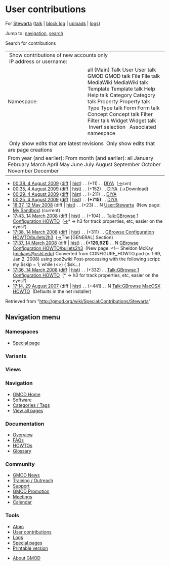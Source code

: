 <div id="mw-page-base" class="noprint">

</div>

<div id="mw-head-base" class="noprint">

</div>

<div id="content" class="mw-body" role="main">

<span id="top"></span>

<div id="mw-js-message" style="display:none;">

</div>



# <span dir="auto">User contributions</span>

<div id="bodyContent">

<div id="contentSub">

For [Stewarta](/wiki/User:Stewarta "User:Stewarta") (<a
href="/mediawiki/index.php?title=User_talk:Stewarta&amp;action=edit&amp;redlink=1"
class="new" title="User talk:Stewarta (page does not exist)">talk</a> \|
[block
log](/mediawiki/index.php?title=Special:Log/block&page=User%3AStewarta "Special:Log/block")
\|
[uploads](/wiki/Special:ListFiles/Stewarta "Special:ListFiles/Stewarta")
\| [logs](/wiki/Special:Log/Stewarta "Special:Log/Stewarta"))

</div>

<div id="jump-to-nav" class="mw-jump">

Jump to: [navigation](#mw-navigation), [search](#p-search)

</div>

<div id="mw-content-text">

Search for contributions

<table class="mw-contributions-table">
<colgroup>
<col style="width: 50%" />
<col style="width: 50%" />
</colgroup>
<tbody>
<tr class="odd">
<td colspan="2"> Show contributions of new accounts only<br />
 IP address or username:</td>
</tr>
<tr class="even">
<td class="mw-label">Namespace:</td>
<td>all (Main) Talk User User talk GMOD GMOD talk File File talk
MediaWiki MediaWiki talk Template Template talk Help Help talk Category
Category talk Property Property talk Type Type talk Form Form talk
Concept Concept talk Filter Filter talk Widget Widget talk  
 Invert selection 
 Associated namespace </td>
</tr>
<tr class="odd">
<td colspan="2"></td>
</tr>
<tr class="even">
<td colspan="2"> Only show edits that are latest revisions
 Only show edits that are page creations</td>
</tr>
<tr class="odd">
<td colspan="2">From year (and earlier): From month (and earlier): all
January February March April May June July August September October
November December</td>
</tr>
</tbody>
</table>

- <a href="/mediawiki/index.php?title=DIYA&amp;oldid=8735"
  class="mw-changeslist-date" title="DIYA">00:38, 4 August 2009</a>
  ([diff](/mediawiki/index.php?title=DIYA&diff=prev&oldid=8735 "DIYA")
  \| [hist](/mediawiki/index.php?title=DIYA&action=history "DIYA"))
  <span class="mw-changeslist-separator">. .</span>
  <span class="mw-plusminus-pos" dir="ltr"
  title="1,837 bytes after change">(+11)</span>‎
  <span class="mw-changeslist-separator">. .</span>
  <a href="/wiki/DIYA" class="mw-contributions-title"
  title="DIYA">DIYA</a> ‎
  <span class="comment">([→](/wiki/DIYA#svn "DIYA")‎<span dir="auto"><span class="autocomment">svn</span></span>)</span>
- <a href="/mediawiki/index.php?title=DIYA&amp;oldid=8734"
  class="mw-changeslist-date" title="DIYA">00:35, 4 August 2009</a>
  ([diff](/mediawiki/index.php?title=DIYA&diff=prev&oldid=8734 "DIYA")
  \| [hist](/mediawiki/index.php?title=DIYA&action=history "DIYA"))
  <span class="mw-changeslist-separator">. .</span>
  <span class="mw-plusminus-pos" dir="ltr"
  title="1,826 bytes after change">(+152)</span>‎
  <span class="mw-changeslist-separator">. .</span>
  <a href="/wiki/DIYA" class="mw-contributions-title"
  title="DIYA">DIYA</a> ‎
  <span class="comment">([→](/wiki/DIYA#Download "DIYA")‎<span dir="auto"><span class="autocomment">Download</span></span>)</span>
- <a href="/mediawiki/index.php?title=DIYA&amp;oldid=8733"
  class="mw-changeslist-date" title="DIYA">00:29, 4 August 2009</a>
  ([diff](/mediawiki/index.php?title=DIYA&diff=prev&oldid=8733 "DIYA")
  \| [hist](/mediawiki/index.php?title=DIYA&action=history "DIYA"))
  <span class="mw-changeslist-separator">. .</span>
  <span class="mw-plusminus-pos" dir="ltr"
  title="1,674 bytes after change">(+211)</span>‎
  <span class="mw-changeslist-separator">. .</span>
  <a href="/wiki/DIYA" class="mw-contributions-title"
  title="DIYA">DIYA</a> ‎
- <a href="/mediawiki/index.php?title=DIYA&amp;oldid=8732"
  class="mw-changeslist-date" title="DIYA">00:25, 4 August 2009</a>
  ([diff](/mediawiki/index.php?title=DIYA&diff=prev&oldid=8732 "DIYA")
  \| [hist](/mediawiki/index.php?title=DIYA&action=history "DIYA"))
  <span class="mw-changeslist-separator">. .</span> **(+715)**‎
  <span class="mw-changeslist-separator">. .</span>
  <a href="/wiki/DIYA" class="mw-contributions-title"
  title="DIYA">DIYA</a> ‎
- <a href="/mediawiki/index.php?title=User:Stewarta&amp;oldid=5374"
  class="mw-changeslist-date" title="User:Stewarta">18:37, 12 May 2008</a>
  (diff \|
  [hist](/mediawiki/index.php?title=User:Stewarta&action=history "User:Stewarta"))
  <span class="mw-changeslist-separator">. .</span>
  <span class="mw-plusminus-pos" dir="ltr"
  title="23 bytes after change">(+23)</span>‎
  <span class="mw-changeslist-separator">. .</span> N
  <a href="/wiki/User:Stewarta" class="mw-contributions-title"
  title="User:Stewarta">User:Stewarta</a> ‎ <span class="comment">(New
  page: <a
  href="/mediawiki/index.php?title=User:Stewarta/sandbox&amp;action=edit&amp;redlink=1"
  class="new" title="User:Stewarta/sandbox (page does not exist)">My
  Sandbox</a>)</span> <span class="mw-uctop">(current)</span>
- <a
  href="/mediawiki/index.php?title=Talk:GBrowse_1_Configuration_HOWTO&amp;oldid=5039"
  class="mw-changeslist-date"
  title="Talk:GBrowse 1 Configuration HOWTO">17:43, 14 March 2008</a>
  ([diff](/mediawiki/index.php?title=Talk:GBrowse_1_Configuration_HOWTO&diff=prev&oldid=5039 "Talk:GBrowse 1 Configuration HOWTO")
  \|
  [hist](/mediawiki/index.php?title=Talk:GBrowse_1_Configuration_HOWTO&action=history "Talk:GBrowse 1 Configuration HOWTO"))
  <span class="mw-changeslist-separator">. .</span>
  <span class="mw-plusminus-pos" dir="ltr"
  title="1,387 bytes after change">(+104)</span>‎
  <span class="mw-changeslist-separator">. .</span>
  <a href="/wiki/Talk:GBrowse_1_Configuration_HOWTO"
  class="mw-contributions-title"
  title="Talk:GBrowse 1 Configuration HOWTO">Talk:GBrowse 1 Configuration
  HOWTO</a> ‎
  <span class="comment">([→](/wiki/Talk:GBrowse_1_Configuration_HOWTO#.2A_-.3E_h3_for_track_properties.2C_etc.2C_easier_on_the_eyes.3F "Talk:GBrowse 1 Configuration HOWTO")‎<span dir="auto"><span class="autocomment">\*
  -\> h3 for track properties, etc, easier on the
  eyes?</span></span>)</span>
- <a
  href="/mediawiki/index.php?title=GBrowse_Configuration_HOWTO/bullets2h3&amp;oldid=5037"
  class="mw-changeslist-date"
  title="GBrowse Configuration HOWTO/bullets2h3">17:38, 14 March 2008</a>
  ([diff](/mediawiki/index.php?title=GBrowse_Configuration_HOWTO/bullets2h3&diff=prev&oldid=5037 "GBrowse Configuration HOWTO/bullets2h3")
  \|
  [hist](/mediawiki/index.php?title=GBrowse_Configuration_HOWTO/bullets2h3&action=history "GBrowse Configuration HOWTO/bullets2h3"))
  <span class="mw-changeslist-separator">. .</span>
  <span class="mw-plusminus-pos" dir="ltr"
  title="127,232 bytes after change">(+311)</span>‎
  <span class="mw-changeslist-separator">. .</span> <a
  href="/mediawiki/index.php?title=GBrowse_Configuration_HOWTO/bullets2h3&amp;redirect=no"
  class="mw-redirect mw-contributions-title"
  title="GBrowse Configuration HOWTO/bullets2h3">GBrowse Configuration
  HOWTO/bullets2h3</a> ‎
  <span class="comment">([→](/wiki/GBrowse_Configuration_HOWTO/bullets2h3#The_.5BGENERAL.5D_Section "GBrowse Configuration HOWTO/bullets2h3")‎<span dir="auto"><span class="autocomment">The
  \[GENERAL\] Section</span></span>)</span>
- <a
  href="/mediawiki/index.php?title=GBrowse_Configuration_HOWTO/bullets2h3&amp;oldid=5036"
  class="mw-changeslist-date"
  title="GBrowse Configuration HOWTO/bullets2h3">17:37, 14 March 2008</a>
  (diff \|
  [hist](/mediawiki/index.php?title=GBrowse_Configuration_HOWTO/bullets2h3&action=history "GBrowse Configuration HOWTO/bullets2h3"))
  <span class="mw-changeslist-separator">. .</span> **(+126,921)**‎
  <span class="mw-changeslist-separator">. .</span> N <a
  href="/mediawiki/index.php?title=GBrowse_Configuration_HOWTO/bullets2h3&amp;redirect=no"
  class="mw-redirect mw-contributions-title"
  title="GBrowse Configuration HOWTO/bullets2h3">GBrowse Configuration
  HOWTO/bullets2h3</a> ‎ <span class="comment">(New page: \<!-- Sheldon
  McKay (mckays@cshl.edu) Converted from CONFIGURE_HOWTO.pod (v. 1.69,
  Jan 2, 2008) using pod2wiki Post-processing with the following script:
  my \$skip = 1; while (\<\>) { \$sk...)</span>
- <a
  href="/mediawiki/index.php?title=Talk:GBrowse_1_Configuration_HOWTO&amp;oldid=5035"
  class="mw-changeslist-date"
  title="Talk:GBrowse 1 Configuration HOWTO">17:36, 14 March 2008</a>
  ([diff](/mediawiki/index.php?title=Talk:GBrowse_1_Configuration_HOWTO&diff=prev&oldid=5035 "Talk:GBrowse 1 Configuration HOWTO")
  \|
  [hist](/mediawiki/index.php?title=Talk:GBrowse_1_Configuration_HOWTO&action=history "Talk:GBrowse 1 Configuration HOWTO"))
  <span class="mw-changeslist-separator">. .</span>
  <span class="mw-plusminus-pos" dir="ltr"
  title="1,283 bytes after change">(+332)</span>‎
  <span class="mw-changeslist-separator">. .</span>
  <a href="/wiki/Talk:GBrowse_1_Configuration_HOWTO"
  class="mw-contributions-title"
  title="Talk:GBrowse 1 Configuration HOWTO">Talk:GBrowse 1 Configuration
  HOWTO</a> ‎ <span class="comment">(\* -\> h3 for track properties, etc,
  easier on the eyes?)</span>
- <a
  href="/mediawiki/index.php?title=Talk:GBrowse_MacOSX_HOWTO&amp;oldid=2972"
  class="mw-changeslist-date" title="Talk:GBrowse MacOSX HOWTO">17:14, 29
  August 2007</a> (diff \|
  [hist](/mediawiki/index.php?title=Talk:GBrowse_MacOSX_HOWTO&action=history "Talk:GBrowse MacOSX HOWTO"))
  <span class="mw-changeslist-separator">. .</span>
  <span class="mw-plusminus-pos" dir="ltr"
  title="441 bytes after change">(+441)</span>‎
  <span class="mw-changeslist-separator">. .</span> N
  <a href="/wiki/Talk:GBrowse_MacOSX_HOWTO" class="mw-contributions-title"
  title="Talk:GBrowse MacOSX HOWTO">Talk:GBrowse MacOSX HOWTO</a> ‎
  <span class="comment">(Defaults in the net installer)</span>

</div>

<div class="printfooter">

Retrieved from "<http://gmod.org/wiki/Special:Contributions/Stewarta>"

</div>

<div id="catlinks" class="catlinks catlinks-allhidden">

</div>

<div class="visualClear">

</div>

</div>

</div>

<div id="mw-navigation">

## Navigation menu

<div id="mw-head">



<div id="left-navigation">

<div id="p-namespaces" class="vectorTabs" role="navigation"
aria-labelledby="p-namespaces-label">

### Namespaces

- <span id="ca-nstab-special">[Special
  page](/wiki/Special:Contributions/Stewarta "This is a special page, you cannot edit the page itself")</span>

</div>

<div id="p-variants" class="vectorMenu emptyPortlet" role="navigation"
aria-labelledby="p-variants-label">

### 

### Variants[](#)

<div class="menu">

</div>

</div>

</div>

<div id="right-navigation">

<div id="p-views" class="vectorTabs emptyPortlet" role="navigation"
aria-labelledby="p-views-label">

### Views

</div>



</div>



</div>

</div>

</div>

<div id="mw-panel">

<div id="p-logo" role="banner">

<a href="/wiki/Main_Page"
style="background-image: url(http://gmod.org/images/GMOD-cogs.png);"
title="Visit the main page"></a>

</div>

<div id="p-Navigation" class="portal" role="navigation"
aria-labelledby="p-Navigation-label">

### Navigation

<div class="body">

- <span id="n-GMOD-Home">[GMOD Home](/wiki/Main_Page)</span>
- <span id="n-Software">[Software](/wiki/GMOD_Components)</span>
- <span id="n-Categories-.2F-Tags">[Categories /
  Tags](/wiki/Categories)</span>
- <span id="n-View-all-pages">[View all
  pages](/wiki/Special:AllPages)</span>

</div>

</div>

<div id="p-Documentation" class="portal" role="navigation"
aria-labelledby="p-Documentation-label">

### Documentation

<div class="body">

- <span id="n-Overview">[Overview](/wiki/Overview)</span>
- <span id="n-FAQs">[FAQs](/wiki/Category:FAQ)</span>
- <span id="n-HOWTOs">[HOWTOs](/wiki/Category:HOWTO)</span>
- <span id="n-Glossary">[Glossary](/wiki/Glossary)</span>

</div>

</div>

<div id="p-Community" class="portal" role="navigation"
aria-labelledby="p-Community-label">

### Community

<div class="body">

- <span id="n-GMOD-News">[GMOD News](/wiki/GMOD_News)</span>
- <span id="n-Training-.2F-Outreach">[Training /
  Outreach](/wiki/Training_and_Outreach)</span>
- <span id="n-Support">[Support](/wiki/Support)</span>
- <span id="n-GMOD-Promotion">[GMOD
  Promotion](/wiki/GMOD_Promotion)</span>
- <span id="n-Meetings">[Meetings](/wiki/Meetings)</span>
- <span id="n-Calendar">[Calendar](/wiki/Calendar)</span>

</div>

</div>

<div id="p-tb" class="portal" role="navigation"
aria-labelledby="p-tb-label">

### Tools

<div class="body">

- <span id="feedlinks"><a
  href="http://gmod.org/mediawiki/index.php?title=Special:Contributions/Stewarta&amp;feed=atom"
  id="feed-atom" class="feedlink" rel="alternate"
  type="application/atom+xml" title="Atom feed for this page">Atom</a></span>
- <span id="t-contributions">[User
  contributions](/wiki/Special:Contributions/Stewarta "A list of contributions of this user")</span>
- <span id="t-log">[Logs](/wiki/Special:Log/Stewarta)</span>
- <span id="t-specialpages"><a href="/wiki/Special:SpecialPages" accesskey="q"
  title="A list of all special pages [q]">Special pages</a></span>
- <span id="t-print"><a
  href="/mediawiki/index.php?title=Special:Contributions/Stewarta&amp;printable=yes"
  rel="alternate" accesskey="p"
  title="Printable version of this page [p]">Printable version</a></span>

</div>

</div>

</div>

</div>

<div id="footer" role="contentinfo">

- <span id="footer-places-about">[About
  GMOD](/wiki/GMOD:About "GMOD:About")</span>

<!-- -->






</div>
